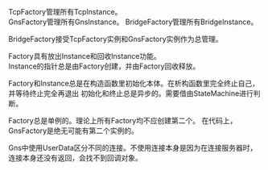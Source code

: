 TcpFactory管理所有TcpInstance。  
GnsFactory管理所有GnsInstance。
BridgeFactory管理所有BridgeInstance。

BridgeFactory接受TcpFactory实例和GnsFactory实例作为总管理。

Factory具有放出Instance和回收Instance功能。  
Instance的指针总是由Factory创建，并由Factory回收释放。

Factory和Instance总是在构造函数里初始化本体。在析构函数里完全终止自己，并等待终止完全再退出
初始化和终止总是异步的。需要借由StateMachine进行判断。

Factory总是单例的。理论上所有Factory均不应创建第二个。
在代码上，GnsFactory是绝无可能有第二个实例的。

Gns中使用UserData区分不同的连接。不使用连接本身是因为在连接服务器时，连接本身还没有返回，会找不到回调对象。
